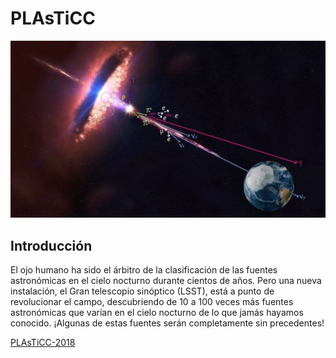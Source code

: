 # PLAsTiCC

![](./img/banner.jpg)

## Introducción 


El ojo humano ha sido el árbitro de la clasificación de las fuentes astronómicas en el cielo nocturno durante cientos de años. Pero una nueva instalación, el Gran telescopio sinóptico (LSST), está a punto de revolucionar el campo, descubriendo de 10 a 100 veces más fuentes astronómicas que varían en el cielo nocturno de lo que jamás hayamos conocido. ¡Algunas de estas fuentes serán completamente sin precedentes!

[PLAsTiCC-2018](https://www.kaggle.com/c/PLAsTiCC-2018)